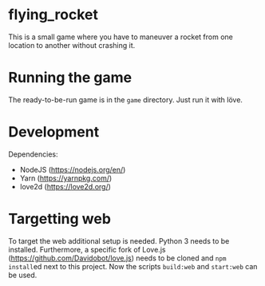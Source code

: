 # flying_rocket

This is a small game where you have to maneuver a rocket from one location to another without crashing it.

# Running the game

The ready-to-be-run game is in the `game` directory. Just run it with löve.

# Development

Dependencies:

-   NodeJS (https://nodejs.org/en/)
-   Yarn (https://yarnpkg.com/)
-   love2d (https://love2d.org/)

# Targetting web

To target the web additional setup is needed. Python 3 needs to be installed.
Furthermore, a specific fork of Love.js (https://github.com/Davidobot/love.js) needs to be 
cloned and `npm install`ed next to this project. Now the scripts `build:web` and `start:web` can be used.
